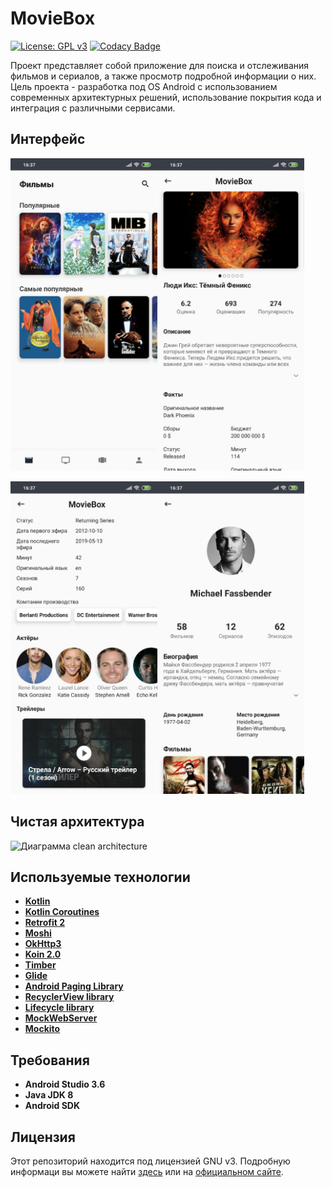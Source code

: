 # MovieBox
[![License: GPL v3](https://img.shields.io/badge/License-GPLv3-blue.svg)](https://www.gnu.org/licenses/gpl-3.0)
[![Codacy Badge](https://api.codacy.com/project/badge/Grade/2ce05b3df9f948f1988e48756d8b5901)](https://www.codacy.com/app/majorkik/MovieBox?utm_source=github.com&amp;utm_medium=referral&amp;utm_content=majorkik/MovieBox&amp;utm_campaign=Badge_Grade)

Проект представляет собой приложение для поиска и отслеживания фильмов и сериалов, а также просмотр подробной информации о них. 
Цель проекта - разработка под OS Android с использованием современных архитектурных решений, использование покрытия кода и интеграция с различными сервисами.

## Интерфейс
<img src="screenshots/main_page.jpg" width="235" height="500"><img src="screenshots/movie_page.jpg" width="235" height="500">

<img src="screenshots/tv_page.jpg" width="235" height="500"><img src="screenshots/person_page.jpg" width="235" height="500">

## Чистая архитектура
![Диаграмма clean architecture](https://rubygarage.s3.amazonaws.com/uploads/article_image/file/2060/Artboard_15587.png)

## Используемые технологии
- [**Kotlin**](https://kotlinlang.org/) 
- [**Kotlin Coroutines**](https://github.com/Kotlin/kotlinx.coroutines)
- [**Retrofit 2**](https://github.com/square/retrofit)
- [**Moshi**](https://github.com/square/moshi)
- [**OkHttp3**](https://github.com/square/okhttp)
- [**Koin 2.0**](https://github.com/InsertKoinIO/koin/projects/2)
- [**Timber**](https://github.com/JakeWharton/timber)
- [**Glide**](https://github.com/bumptech/glide)
- [**Android Paging Library**](https://developer.android.com/jetpack/androidx/releases/paging)
- [**RecyclerView library**](https://developer.android.com/topic/libraries/support-library/packages)
- [**Lifecycle library**](https://developer.android.com/jetpack/androidx/releases/lifecycle)
- [**MockWebServer**](https://github.com/square/okhttp/tree/master/mockwebserver)
- [**Mockito**](https://github.com/mockito/mockito)

## Требования
- **Android Studio 3.6**
- **Java JDK 8**
- **Android SDK**

## Лицензия
Этот репозиторий находится под лицензией GNU v3. Подробную информаци вы можете найти [здесь](https://github.com/majorkik/MovieBox/blob/master/LICENSE.bat) или на [официальном сайте](https://www.gnu.org/licenses/gpl-3.0.ru.html).
